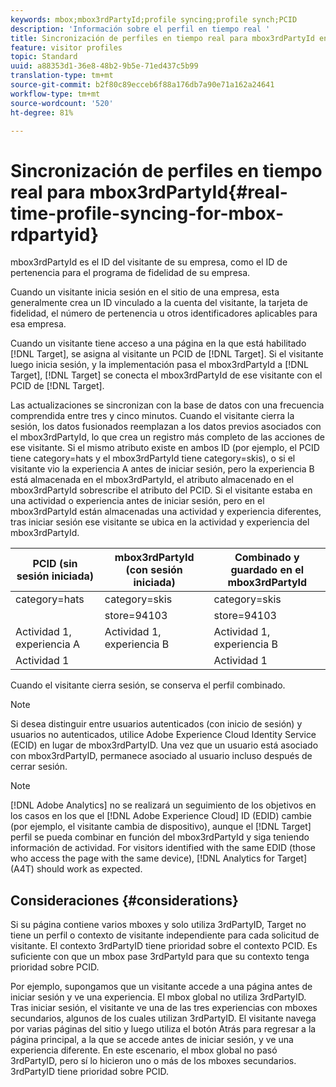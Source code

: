 ```yaml
---
keywords: mbox;mbox3rdPartyId;profile syncing;profile synch;PCID
description: 'Información sobre el perfil en tiempo real '
title: Sincronización de perfiles en tiempo real para mbox3rdPartyId en Adobe Target
feature: visitor profiles
topic: Standard
uuid: a88353d1-36e8-48b2-9b5e-71ed437c5b99
translation-type: tm+mt
source-git-commit: b2f80c89ecceb6f88a176db7a90e71a162a24641
workflow-type: tm+mt
source-wordcount: '520'
ht-degree: 81%

---
```



# Sincronización de perfiles en tiempo real para mbox3rdPartyId{#real-time-profile-syncing-for-mbox-rdpartyid}

mbox3rdPartyId es el ID del visitante de su empresa, como el ID de pertenencia para el programa de fidelidad de su empresa.

Cuando un visitante inicia sesión en el sitio de una empresa, esta generalmente crea un ID vinculado a la cuenta del visitante, la tarjeta de fidelidad, el número de pertenencia u otros identificadores aplicables para esa empresa.

Cuando un visitante tiene acceso a una página en la que está habilitado [!DNL Target], se asigna al visitante un PCID de [!DNL Target]. Si el visitante luego inicia sesión, y la implementación pasa el mbox3rdPartyId a [!DNL Target], [!DNL Target] se conecta el mbox3rdPartyId de ese visitante con el PCID de [!DNL Target].

Las actualizaciones se sincronizan con la base de datos con una frecuencia comprendida entre tres y cinco minutos. Cuando el visitante cierra la sesión, los datos fusionados reemplazan a los datos previos asociados con el mbox3rdPartyId, lo que crea un registro más completo de las acciones de ese visitante. Si el mismo atributo existe en ambos ID (por ejemplo, el PCID tiene category=hats y el mbox3rdPartyId tiene category=skis), o si el visitante vio la experiencia A antes de iniciar sesión, pero la experiencia B está almacenada en el mbox3rdPartyId, el atributo almacenado en el mbox3rdPartyId sobrescribe el atributo del PCID. Si el visitante estaba en una actividad o experiencia antes de iniciar sesión, pero en el mbox3rdPartyId están almacenadas una actividad y experiencia diferentes, tras iniciar sesión ese visitante se ubica en la actividad y experiencia del mbox3rdPartyId.

| PCID (sin sesión iniciada) | mbox3rdPartyId (con sesión iniciada) | Combinado y guardado en el mbox3rdPartyId |
|---|---|---|
| category=hats | category=skis | category=skis |
|  | store=94103 | store=94103 |
| Actividad 1, experiencia A | Actividad 1, experiencia B | Actividad 1, experiencia B |
| Actividad 1 |  | Actividad 1 |

Cuando el visitante cierra sesión, se conserva el perfil combinado.

>[!NOTE]
>
>Si desea distinguir entre usuarios autenticados (con inicio de sesión) y usuarios no autenticados, utilice Adobe Experience Cloud Identity Service (ECID) en lugar de mbox3rdPartyID. Una vez que un usuario está asociado con mbox3rdPartyID, permanece asociado al usuario incluso después de cerrar sesión.

>[!NOTE]
>
>[!DNL Adobe Analytics] no se realizará un seguimiento de los objetivos en los casos en los que el [!DNL Adobe Experience Cloud] ID (EDID) cambie (por ejemplo, el visitante cambia de dispositivo), aunque el [!DNL Target] perfil se pueda combinar en función del mbox3rdPartyId y siga teniendo información de actividad. For visitors identified with the same EDID (those who access the page with the same device), [!DNL Analytics for Target] (A4T) should work as expected.

## Consideraciones {#considerations}

Si su página contiene varios mboxes y solo utiliza 3rdPartyID, Target no tiene un perfil o contexto de visitante independiente para cada solicitud de visitante. El contexto 3rdPartyID tiene prioridad sobre el contexto PCID. Es suficiente con que un mbox pase 3rdPartyId para que su contexto tenga prioridad sobre PCID.

Por ejemplo, supongamos que un visitante accede a una página antes de iniciar sesión y ve una experiencia. El mbox global no utiliza 3rdPartyID. Tras iniciar sesión, el visitante ve una de las tres experiencias con mboxes secundarios, algunos de los cuales utilizan 3rdPartyID. El visitante navega por varias páginas del sitio y luego utiliza el botón Atrás para regresar a la página principal, a la que se accede antes de iniciar sesión, y ve una experiencia diferente. En este escenario, el mbox global no pasó 3rdPartyID, pero sí lo hicieron uno o más de los mboxes secundarios. 3rdPartyID tiene prioridad sobre PCID.

